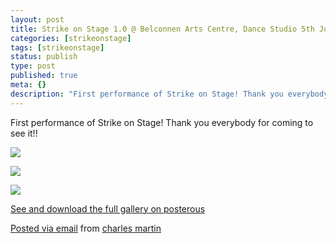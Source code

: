 ```yaml
---
layout: post
title: Strike on Stage 1.0 @ Belconnen Arts Centre, Dance Studio 5th June 2010
categories: [strikeonstage]
tags: [strikeonstage]
status: publish
type: post
published: true
meta: {}
description: "First performance of Strike on Stage! Thank you everybody for coming to see it!! See and download the full gallery on posterous Posted via email from"
---
```


First performance of Strike on Stage! Thank you everybody for coming to see it!! 

![]({{site.baseurl}}/assets/posterous/charlesmartin/2010-06-IMG_3225.jpg)

![]({{site.baseurl}}/assets/posterous/charlesmartin/2010-06-IMG_3231.jpg)

![]({{site.baseurl}}/assets/posterous/charlesmartin/2010-06-IMG_3236.jpg)


[See and download the full gallery on posterous](http://charlesmartin.posterous.com/strike-on-stage-10-belconnen-arts-centre-danc)

[Posted via email](http://posterous.com)  from 
[charles martin](http://charlesmartin.posterous.com/strike-on-stage-10-belconnen-arts-centre-danc)
